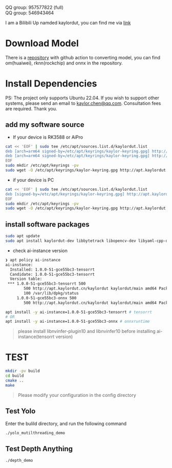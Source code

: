 
QQ group: 957577822 (full)  
QQ group: 546943464  


I am a Bilibili Up namded kaylordut, you can find me via [link](https://space.bilibili.com/327258623?spm_id_from=333.1387.0.0)
# Download Model
There is a [repository](https://github.com/kaylorchen/model_convert) with github action to converting model, you can find om(huaiwei), rknn(rockchip) and onnx in the repository.

# Install Dependencies

PS: The project only supports Ubuntu 22.04. If you wish to support other systems, please send an email to kaylor.chen@qq.com. Consultation fees are required. Thank you. 

## add my software source

- If your device is RK3588 or AiPro
```bash
cat << 'EOF' | sudo tee /etc/apt/sources.list.d/kaylordut.list 
deb [arch=arm64 signed-by=/etc/apt/keyrings/kaylor-keyring.gpg] http://apt.kaylordut.cn/kaylordut/ kaylordut main
deb [arch=arm64 signed-by=/etc/apt/keyrings/kaylor-keyring.gpg] http://apt.kaylordut.cn/rk3588/ubuntu jammy main
EOF
sudo mkdir /etc/apt/keyrings -pv
sudo wget -O /etc/apt/keyrings/kaylor-keyring.gpg http://apt.kaylordut.cn/kaylor-keyring.gpg
```
- if your device is PC
```bash
cat << 'EOF' | sudo tee /etc/apt/sources.list.d/kaylordut.list 
deb [signed-by=/etc/apt/keyrings/kaylor-keyring.gpg] http://apt.kaylordut.cn/kaylordut/ kaylordut main
EOF
sudo mkdir /etc/apt/keyrings -pv
sudo wget -O /etc/apt/keyrings/kaylor-keyring.gpg http://apt.kaylordut.cn/kaylor-keyring.gpg
```

## install software packages

```bash
sudo apt update
sudo apt install kaylordut-dev libbytetrack libopencv-dev libyaml-cpp-dev
```

- check ai-instance version
```bash
❯ apt policy ai-instance 
ai-instance:
  Installed: 1.0.0-51-gce55bc3-tensorrt
  Candidate: 1.0.0-51-gce55bc3-tensorrt
  Version table:
 *** 1.0.0-51-gce55bc3-tensorrt 500
        500 http://apt.kaylordut.cn/kaylordut kaylordut/main amd64 Packages
        100 /var/lib/dpkg/status
     1.0.0-51-gce55bc3-onnx 500
        500 http://apt.kaylordut.cn/kaylordut kaylordut/main amd64 Packages
```

```bash
apt install -y ai-instance=1.0.0-51-gce55bc3-tensorrt # tensorrt
# OR
apt install -y ai-instance=1.0.0-51-gce55bc3-onnx # onnxruntime
```
> please install libnvinfer-plugin10 and libnvinfer10 before installing ai-instance(tensorrt version)


# TEST

```bash
mkdir -pv build
cd build
cmake ..
make
```
> Please modify your configuration in the config directory

## Test Yolo
Enter the bulild directory, and run the following command
```bash
./yolo_mutilthreading_demo
```

## Test Depth Anything
```bash
./depth_demo 
```




